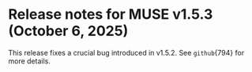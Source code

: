 # Release notes for MUSE v1.5.3 (October 6, 2025)

This release fixes a crucial bug introduced in v1.5.2. See `github`{794} for more details.
